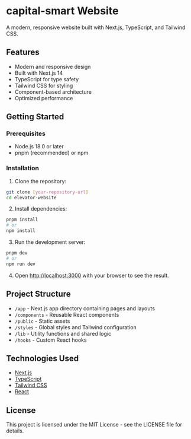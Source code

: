 # capital-smart Website

A modern, responsive website built with Next.js, TypeScript, and Tailwind CSS.

## Features

- Modern and responsive design
- Built with Next.js 14
- TypeScript for type safety
- Tailwind CSS for styling
- Component-based architecture
- Optimized performance

## Getting Started

### Prerequisites

- Node.js 18.0 or later
- pnpm (recommended) or npm

### Installation

1. Clone the repository:
```bash
git clone [your-repository-url]
cd elevator-website
```

2. Install dependencies:
```bash
pnpm install
# or
npm install
```

3. Run the development server:
```bash
pnpm dev
# or
npm run dev
```

4. Open [http://localhost:3000](http://localhost:3000) with your browser to see the result.

## Project Structure

- `/app` - Next.js app directory containing pages and layouts
- `/components` - Reusable React components
- `/public` - Static assets
- `/styles` - Global styles and Tailwind configuration
- `/lib` - Utility functions and shared logic
- `/hooks` - Custom React hooks

## Technologies Used

- [Next.js](https://nextjs.org/)
- [TypeScript](https://www.typescriptlang.org/)
- [Tailwind CSS](https://tailwindcss.com/)
- [React](https://reactjs.org/)

## License

This project is licensed under the MIT License - see the LICENSE file for details. 

